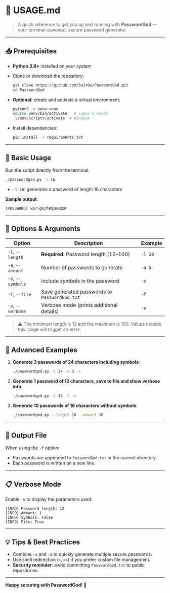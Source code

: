 # 🧩 USAGE.md

> A quick reference to get you up and running with **PasswordGod** — your terminal-powered, secure password generator.

---

## 📥 Prerequisites

* **Python 3.8+** installed on your system
* Clone or download the repository:

  ```bash
  git clone https://github.com/5a1r0x/PasswordGod.git
  cd PasswordGod
  ```
* **Optional:** create and activate a virtual environment:

  ```bash
  python3 -m venv venv
  source venv/bin/activate   # Linux & macOS
  .\venv\Scripts\activate  # Windows
  ```
* Install dependencies:

  ```bash
  pip install -r requirements.txt
  ```

---

## 🚀 Basic Usage

Run the script directly from the terminal:

```bash
./passwordgod.py -l 16
```

* `-l 16`: generates a password of length 16 characters

**Sample output**:

```
[PASSWORD] xD7!gK2f#Q1mR8zW
```

---

## 📖 Options & Arguments

| Option            | Description                                   | Example |
| ----------------- | --------------------------------------------- | ------- |
| `-l`, `--length`  | **Required.** Password length (12–100)        | `-l 20` |
| `-a`, `--amount`  | Number of passwords to generate               | `-a 5`  |
| `-s`, `--symbols` | Include symbols in the password               | `-s`    |
| `-f`, `--file`    | Save generated passwords to `PasswordGod.txt` | `-f`    |
| `-v`, `--verbose` | Verbose mode (prints additional details)      | `-v`    |

> ⚠️ The minimum length is 12 and the maximum is 100. Values outside this range will trigger an error.

---

## 🎯 Advanced Examples

1. **Generate 3 passwords of 24 characters including symbols**:

   ```bash
   ./passwordgod.py -l 24 -a 3 -s
   ```
2. **Generate 1 password of 12 characters, save to file and show verbose info**:

   ```bash
   ./passwordgod.py -l 12 -f -v
   ```
3. **Generate 10 passwords of 16 characters without symbols**:

   ```bash
   ./passwordgod.py --length 16 --amount 10
   ```

---

## 📂 Output File

When using the `-f` option:

* Passwords are appended to `PasswordGod.txt` in the current directory.
* Each password is written on a new line.

---

## 📋 Verbose Mode

Enable `-v` to display the parameters used:

```
[INFO] Password length: 12
[INFO] Amount: 1
[INFO] Symbols: False
[INFO] File: True
```

---

## 💡 Tips & Best Practices

* Combine `-s` and `-a` to quickly generate multiple secure passwords.
* Use shell redirection (`>`, `>>`) if you prefer custom file management.
* **Security reminder**: avoid committing `PasswordGod.txt` to public repositories.

---

**Happy securing with PasswordGod!** 🔐
